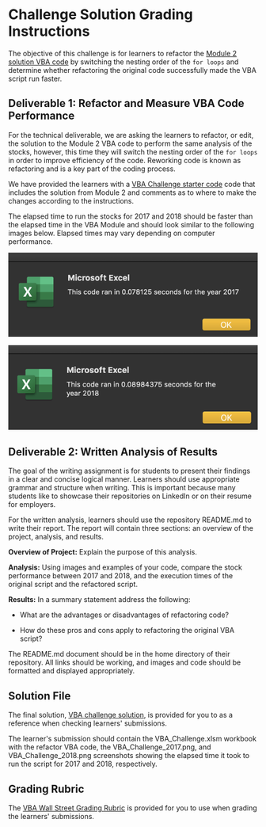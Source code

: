# Challenge Solution Grading Instructions

The objective of this challenge is for learners to refactor the [Module 2 solution VBA code](async_solution.vbs) by switching the nesting order of the `for loops` and determine whether refactoring the original code successfully made the VBA script run faster.

## Deliverable 1: Refactor and Measure VBA Code Performance

For the technical deliverable, we are asking the learners to refactor, or edit, the solution to the Module 2 VBA code to perform the same analysis of the stocks, however, this time they will switch the nesting order of the `for loops` in order to improve efficiency of the code. Reworking code is known as refactoring and is a key part of the coding process.

We have provided the learners with a [VBA Challenge starter code](../Resources/challenge_starter_code.vbs) code that includes the solution from Module 2 and comments as to where to make the changes according to the instructions.

The elapsed time to run the stocks for 2017 and 2018 should be faster than the elapsed time in the VBA Module and should look similar to the following images below. Elapsed times may vary depending on computer performance.

![VBA_Challenge_2017 elapsed time](../Resources/VBA_Challenge_2017.png)

![VBA_Challenge_2018 elapsed time](../Resources/VBA_Challenge_2018.png)

## Deliverable 2: Written Analysis of Results

The goal of the writing assignment is for students to present their findings in a clear and concise logical manner. Learners should use appropriate grammar and structure when writing. This is important because many students like to showcase their repositories on LinkedIn or on their resume for employers.

For the written analysis, learners should use the repository README.md to write their report. The report will contain three sections: an overview of the project, analysis, and results.

**Overview of Project:** Explain the purpose of this analysis.

**Analysis:** Using images and examples of your code, compare the stock performance between 2017 and 2018, and the execution times of the original script and the refactored script.

**Results:** In a summary statement address the following:

- What are the advantages or disadvantages of refactoring code?

- How do these pros and cons apply to refactoring the original VBA script?

The README.md document should be in the home directory of their repository. All links should be working, and images and code should be formatted and displayed appropriately.

## Solution File

The final solution, [VBA challenge solution](challenge.vbs), is provided for you to as a reference when checking learners' submissions.

The learner's submission should contain the VBA_Challenge.xlsm workbook with the refactor VBA code, the VBA_Challenge_2017.png, and VBA_Challenge_2018.png screenshots showing the elapsed time it took to run the script for 2017 and 2018, respectively.

## Grading Rubric

The [VBA Wall Street Grading Rubric](../Resources/VBA_Wall_Street_Grading_Rubric.pdf) is provided for you to use when grading the learners' submissions.

